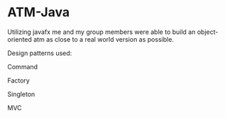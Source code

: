 # ATM-Java

Utilizing javafx me and my group members were able to build an object-oriented atm as close to a real world version as possible.


Design patterns used:

Command

Factory

Singleton

MVC
